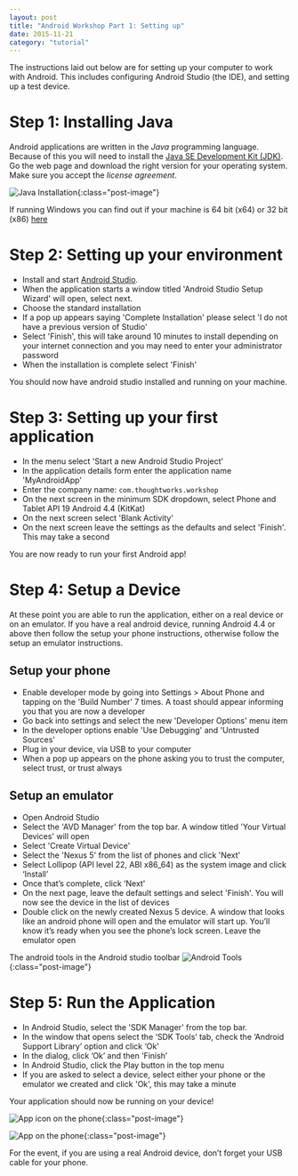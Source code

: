 ```yaml
---
layout: post
title: "Android Workshop Part 1: Setting up"
date: 2015-11-21
category: "tutorial"
---
```


The instructions laid out below are for setting up your computer to work with Android. This includes
configuring Android Studio (the IDE), and setting up a test device.

Step 1: Installing Java
==================

Android applications are written in the *Java* programming language. Because of this you will need to
install the [Java SE Development Kit
(JDK)](http://www.oracle.com/technetwork/java/javase/downloads/jdk7-downloads-1880260.html). Go the web page and
download the right version for your operating system.
Make sure you accept the *license agreement*.

![Java Installation]({{site.url}}/assets/images/posts/AndroidWorkshops/JavaInstall.png){:class="post-image"}

If running Windows you can find out if your machine is 64 bit (x64) or 32 bit (x86)
[here](https://support.microsoft.com/en-us/kb/827218)

Step 2: Setting up your environment
==================

- Install and start [Android Studio](http://developer.android.com/sdk/index.html).
- When the application starts a window titled 'Android Studio Setup Wizard' will open, select next.
- Choose the standard installation
- If a pop up appears saying 'Complete Installation' please select 'I do not have a previous version of Studio'
- Select 'Finish', this will take around 10 minutes to install depending on your internet connection and you may need
 to enter your administrator password
- When the installation is complete select 'Finish'

You should now have android studio installed and running on your machine.

Step 3: Setting up your first application
==================

- In the menu select 'Start a new Android Studio Project'
- In the application details form enter the application name 'MyAndroidApp'
- Enter the company name: `com.thoughtworks.workshop`
- On the next screen in the minimum SDK dropdown, select Phone and Tablet API 19 Android 4.4 (KitKat)
- On the next screen select 'Blank Activity'
- On the next screen leave the settings as the defaults and select 'Finish'. This may take a second

You are now ready to run your first Android app!

Step 4: Setup a Device
==================

At these point you are able to run the application, either on a real device or on an emulator.
If you have a real android device, running Android 4.4 or above then follow the setup your phone instructions,
otherwise follow the setup an emulator instructions.

Setup your phone
-------

- Enable developer mode by going into Settings > About Phone and tapping on the 'Build Number' 7 times. A toast 
should appear informing you that you are now a developer
- Go back into settings and select the new 'Developer Options' menu item
- In the developer options enable 'Use Debugging' and 'Untrusted Sources'
- Plug in your device, via USB to your computer
- When a pop up appears on the phone asking you to trust the computer, select trust, or trust always

Setup an emulator
-------

- Open Android Studio
- Select the 'AVD Manager' from the top bar. A window titled 'Your Virtual Devices' will open
- Select 'Create Virtual Device'
- Select the 'Nexus 5' from the list of phones and click 'Next'
- Select Lollipop (API level 22, ABI x86_64) as the system image and click ‘Install’
- Once that’s complete, click ’Next'
- On the next page, leave the default settings and select 'Finish'. You will now see the device in the list of
 devices
- Double click on the newly created Nexus 5 device. A window that looks like an android phone will open and the 
emulator will start up. You’ll know it’s ready when you see the phone’s lock screen. Leave the emulator open

The android tools in the Android studio toolbar
![Android Tools]({{site.url}}/assets/images/posts/AndroidWorkshops/AndroidTools.png){:class="post-image"}
    
Step 5: Run the Application
==================

- In Android Studio, select the 'SDK Manager' from the top bar.
- In the window that opens select the ‘SDK Tools’ tab, check the ‘Android Support Library’ option and click ‘Ok'
- In the dialog, click ’Ok’ and then ‘Finish’
- In Android Studio, click the Play button in the top menu
- If you are asked to select a device, select either your phone or the emulator we created and click 'Ok', this may 
take a minute

Your application should now be running on your device!

![App icon on the phone]({{site.url}}/assets/images/posts/AndroidWorkshops/AppOnPhone.png){:class="post-image"}

![App on the phone]({{site.url}}/assets/images/posts/AndroidWorkshops/AppOpenOnPhone.png){:class="post-image"}

For the event, if you are using a real Android device, don’t forget your USB cable for your phone.